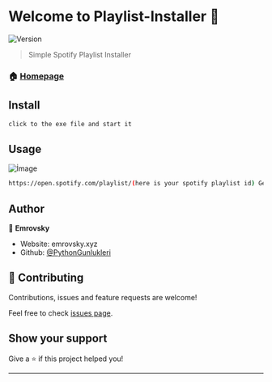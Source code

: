 # Welcome to Playlist-Installer 👋
![Version](https://img.shields.io/badge/version-0.1-blue.svg?cacheSeconds=2592000)

> Simple Spotify Playlist Installer

### 🏠 [Homepage](https://github.com/PythonGunlukleri/Playlist-Installer)

## Install

```sh
click to the exe file and start it
```

## Usage

![İmage](https://i.imgur.com/ryqlvtq.png)

```sh
https://open.spotify.com/playlist/(here is your spotify playlist id) Get the spotify playlist id and paste it into the program!
```

## Author

👤 **Emrovsky**

* Website: emrovsky.xyz
* Github: [@PythonGunlukleri](https://github.com/PythonGunlukleri)

## 🤝 Contributing

Contributions, issues and feature requests are welcome!

Feel free to check [issues page](https://github.com/PythonGunlukleri/Playlist-Installer/issues). 

## Show your support

Give a ⭐️ if this project helped you!


***
